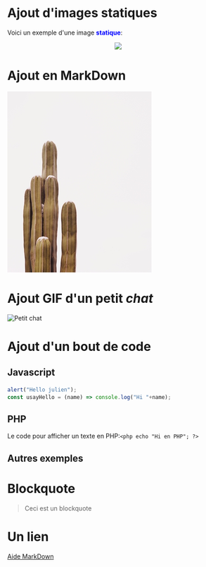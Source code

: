 # Ajout d'images statiques

Voici un exemple d'une image <span style="color:blue;">**statique**</span>:

<p style="text-align:center;"><img src="https://picsum.photos/id/237/200/300"></p>


# Ajout en <strong>MarkDown</strong>

![cactus](cactus.jpg)


# Ajout GIF d'un petit <em>chat</em>

![Petit chat](https://media.giphy.com/media/vFKqnCdLPNOKc/giphy.gif)


# Ajout d'un bout de code

## Javascript
```javascript
alert("Hello julien");
const usayHello = (name) => console.log("Hi "+name);
```
## PHP
Le code pour afficher un texte en PHP:```<php echo "Hi en PHP"; ?>```


## Autres exemples

# Blockquote

> Ceci est un blockquote

# Un lien

[Aide MarkDown](https://www.disturbancesinthewash.net/journal/2012/8/11/how-to-add-an-image-with-link-in-markdown.html)
